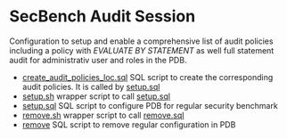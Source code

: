 # SecBench Audit Session

Configuration to setup and enable a comprehensive list of audit policies including
a policy with *EVALUATE BY STATEMENT* as well full statement audit for administrativ
user and roles in the PDB.

- [create_audit_policies_loc.sql](create_audit_policies_loc.sql) SQL script to
  create the corresponding audit policies. It is called by [setup.sql](setup.sql)
- [setup.sh](setup.sh) wrapper script to call [setup.sql](setup.sql)
- [setup.sql](setup.sql) SQL script to configure PDB for regular security benchmark
- [remove.sh](setup.sh) wrapper script to call [remove.sql](remove)
- [remove](remove) SQL script to remove regular configuration in PDB

